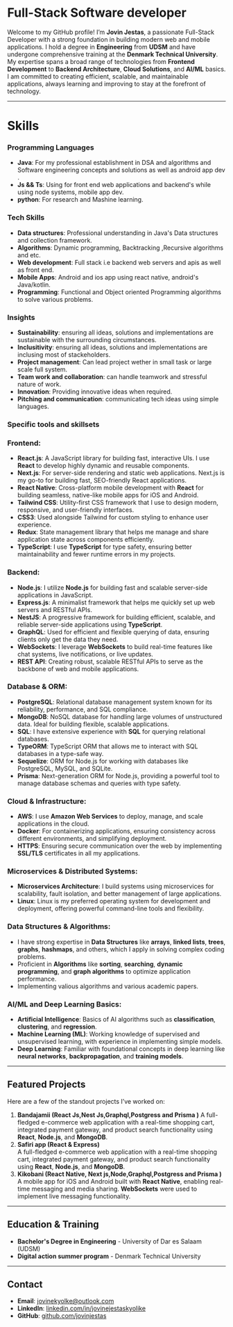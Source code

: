 # Full-Stack Software developer

Welcome to my GitHub profile! I’m **Jovin Jestas**, a passionate Full-Stack Developer with a strong foundation in building modern web and mobile applications. I hold a degree in **Engineering** from **UDSM** and have undergone comprehensive training at the **Denmark Technical University**. My expertise spans a broad range of technologies from **Frontend Development** to **Backend Architecture**, **Cloud Solutions**, and **AI/ML** basics. I am committed to creating efficient, scalable, and maintainable applications, always learning and improving to stay at the forefront of technology.

---


# **Skills**

### **Programming Languages**
- **Java**: For my professional establishment in DSA and algorithms and Software engineering concepts and solutions as well as android app dev .
- **Js && Ts**: Using for front end web applications and backend's while using node systems, mobile app dev.
- **python**: For research and Mashine learning.

### **Tech Skills**
- **Data structures**: Professional understanding in Java's  Data structures and collection framework.
- **Algorithms**: Dynamic programming, Backtracking ,Recursive algorithms and etc.
- **Web development**: Full stack i.e backend web servers and apis as well as front end.
- **Mobile Apps**: Android and ios app using react native, android's Java/kotlin.
- **Programming**: Functional and Object oriented Programming algorithms to solve various problems.

### **Insights**
- **Sustainability**: ensuring all ideas, solutions and implementations are sustainable with the surrounding circumstances.
- **Inclusitivity**: ensuring all ideas, solutions and implementations are inclusing most of stackeholders.
- **Project management**: Can lead project wether in small task or large scale full system.
- **Team work and collaboration**: can handle teamwork and stressful nature of work.
- **Innovation**: Providing innovative ideas when required.
- **Pitching and communication**: communicating tech ideas using simple languages.


### **Specific tools and skillsets**

### **Frontend:**
- **React.js**: A JavaScript library for building fast, interactive UIs. I use **React** to develop highly dynamic and reusable components.
- **Next.js**: For server-side rendering and static web applications. Next.js is my go-to for building fast, SEO-friendly React applications.
- **React Native**: Cross-platform mobile development with **React** for building seamless, native-like mobile apps for iOS and Android.
- **Tailwind CSS**: Utility-first CSS framework that I use to design modern, responsive, and user-friendly interfaces.
- **CSS3**: Used alongside Tailwind for custom styling to enhance user experience.
- **Redux**: State management library that helps me manage and share application state across components efficiently.
- **TypeScript**: I use **TypeScript** for type safety, ensuring better maintainability and fewer runtime errors in my projects.

### **Backend:**
- **Node.js**: I utilize **Node.js** for building fast and scalable server-side applications in JavaScript.
- **Express.js**: A minimalist framework that helps me quickly set up web servers and RESTful APIs.
- **NestJS**: A progressive framework for building efficient, scalable, and reliable server-side applications using **TypeScript**.
- **GraphQL**: Used for efficient and flexible querying of data, ensuring clients only get the data they need.
- **WebSockets**: I leverage **WebSockets** to build real-time features like chat systems, live notifications, or live updates.
- **REST API**: Creating robust, scalable RESTful APIs to serve as the backbone of web and mobile applications.

### **Database & ORM:**
- **PostgreSQL**: Relational database management system known for its reliability, performance, and SQL compliance.
- **MongoDB**: NoSQL database for handling large volumes of unstructured data. Ideal for building flexible, scalable applications.
- **SQL**: I have extensive experience with **SQL** for querying relational databases.
- **TypeORM**: TypeScript ORM that allows me to interact with SQL databases in a type-safe way.
- **Sequelize**: ORM for Node.js for working with databases like PostgreSQL, MySQL, and SQLite.
- **Prisma**: Next-generation ORM for Node.js, providing a powerful tool to manage database schemas and queries with type safety.

### **Cloud & Infrastructure:**
- **AWS**: I use **Amazon Web Services** to deploy, manage, and scale applications in the cloud.
- **Docker**: For containerizing applications, ensuring consistency across different environments, and simplifying deployment.
- **HTTPS**: Ensuring secure communication over the web by implementing **SSL/TLS** certificates in all my applications.

### **Microservices & Distributed Systems:**
- **Microservices Architecture**: I build systems using microservices for scalability, fault isolation, and better management of large applications.
- **Linux**: Linux is my preferred operating system for development and deployment, offering powerful command-line tools and flexibility.

### **Data Structures & Algorithms:**
- I have strong expertise in **Data Structures** like **arrays**, **linked lists**, **trees**, **graphs**, **hashmaps**, and others, which I apply in solving complex coding problems.
- Proficient in **Algorithms** like **sorting**, **searching**, **dynamic programming**, and **graph algorithms** to optimize application performance.
- Implementing valious algorithms and various academic papers.

### **AI/ML and Deep Learning Basics:**
- **Artificial Intelligence**: Basics of AI algorithms such as **classification**, **clustering**, and **regression**.
- **Machine Learning (ML)**: Working knowledge of supervised and unsupervised learning, with experience in implementing simple models.
- **Deep Learning**: Familiar with foundational concepts in deep learning like **neural networks**, **backpropagation**, and **training models**.

---

## **Featured Projects**

Here are a few of the standout projects I’ve worked on:

1. **Bandajamii (React Js,Nest Js,Graphql,Postgress and Prisma )**
   A full-fledged e-commerce web application with a real-time shopping cart, integrated payment gateway, and product search functionality using **React**, **Node.js**, and **MongoDB**.
2. **Safiri app (React & Express)**  
   A full-fledged e-commerce web application with a real-time shopping cart, integrated payment gateway, and product search functionality using **React**, **Node.js**, and **MongoDB**.   
3. **Kikobani (React Native, Next js,Node,Graphql,Postgress and Prisma )**  
   A mobile app for iOS and Android built with **React Native**, enabling real-time messaging and media sharing. **WebSockets** were used to implement live messaging functionality.


---

## **Education & Training**

- **Bachelor's Degree in Engineering** - University of Dar es Salaam (UDSM)
- **Digital action summer program** - Denmark Technical University

---

## **Contact**

- **Email**: jovinekyolke@outlook.com
- **LinkedIn**: [linkedin.com/in/jovinejestaskyolike](https://www.linkedin.com/in/jovinejestaskyolike2024)
- **GitHub**: [github.com/jovinjestas](https://github.com/jestasjovin)
